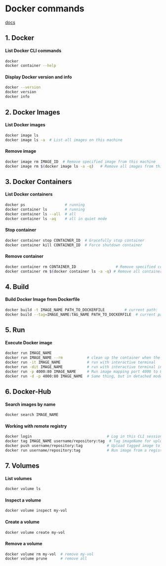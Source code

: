 # Docker commands

[docs](https://docs.docker.com/engine/reference/commandline/docker/)

## 1. Docker

#### List Docker CLI commands
```bash
docker
docker container --help
```

#### Display Docker version and info
```bash
docker --version
docker version
docker info
```

## 2. Docker Images

#### List Docker images
```bash
docker image ls
docker image ls -a  # List all images on this machine
```
#### Remove image
```bash
docker image rm IMAGE_ID  # Remove specified image from this machine
docker image rm $(docker image ls -a -q)   # Remove all images from this machine
```

## 3. Docker Containers

#### List Docker containers
```bash
docker ps                  # running
docker container ls        # running
docker container ls --all  # all
docker container ls -aq    # all in quiet mode
```

#### Stop container
```bash
docker container stop CONTAINER_ID  # Gracefully stop container
docker container kill CONTAINER_ID  # Force shutdown container
```

#### Remove container
```bash
docker container rm CONTAINER_ID                  # Remove specified container
docker container rm $(docker container ls -a -q) # Remove all containers
```

## 4. Build

#### Build Docker Image from Dockerfile
```bash
docker build -t IMAGE_NAME PATH_TO_DOCKERFILE         # current path: '.'
docker build --tag=IMAGE_NAME:TAG_NAME PATH_TO_DOCKERFILE  # current path: '.'
```

## 5. Run

#### Execute Docker image
```bash
docker run IMAGE_NAME
docker run IMAGE_NAME --rm           # clean up the container when the container exits
docker run -it IMAGE_NAME            # run with interactive terminal
docker run -dit IMAGE_NAME           # run with interactive terminal in background
docker run -p 4000:80 IMAGE_NAME     # Run image mapping port 4000 to 80
docker run -d -p 4000:80 IMAGE_NAME  # Same thing, but in detached mode
```

## 6. Docker-Hub

#### Search images by name
```bash
docker search IMAGE_NAME
```

#### Working with remote registry
```bash
docker login                                  # Log in this CLI session using your Docker credentials
docker tag IMAGE_NAME username/repository:tag  # Tag imageName for upload to registry
docker push username/repository:tag           # Upload tagged image to registry
docker run username/repository:tag            # Run image from a registry
```

## 7. Volumes

#### List volumes
```bash
docker volume ls
```
#### Inspect a volume
```bash
docker volume inspect my-vol
```
#### Create a volume
```bash
docker volume create my-vol
```
#### Remove a volume
```bash
docker volume rm my-vol  # remove my-vol
docker volume prune      # remove all
```
